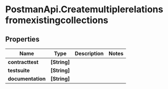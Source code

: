 # PostmanApi.Createmultiplerelationsfromexistingcollections

## Properties

Name | Type | Description | Notes
------------ | ------------- | ------------- | -------------
**contracttest** | **[String]** |  | 
**testsuite** | **[String]** |  | 
**documentation** | **[String]** |  | 


